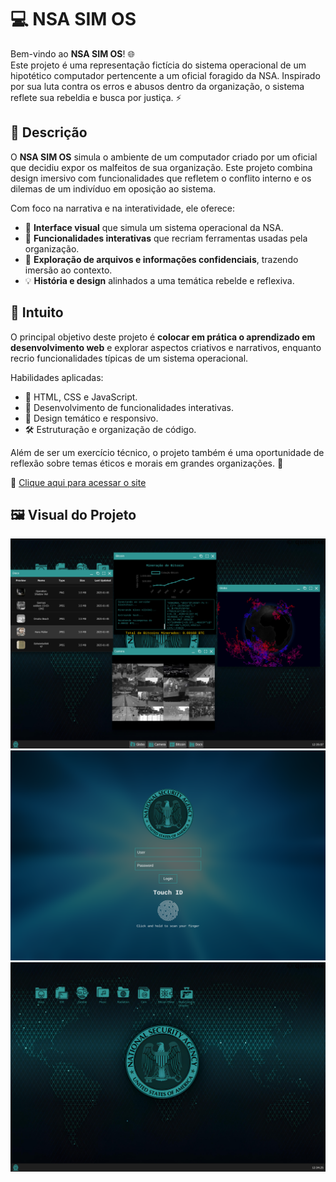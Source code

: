 # 💻 NSA SIM OS

Bem-vindo ao **NSA SIM OS**! 🌐  
Este projeto é uma representação fictícia do sistema operacional de um hipotético computador pertencente a um oficial foragido da NSA. Inspirado por sua luta contra os erros e abusos dentro da organização, o sistema reflete sua rebeldia e busca por justiça. ⚡

## 📝 Descrição

O **NSA SIM OS** simula o ambiente de um computador criado por um oficial que decidiu expor os malfeitos de sua organização. Este projeto combina design imersivo com funcionalidades que refletem o conflito interno e os dilemas de um indivíduo em oposição ao sistema.  

Com foco na narrativa e na interatividade, ele oferece:

- 🎨 **Interface visual** que simula um sistema operacional da NSA.  
- 🔗 **Funcionalidades interativas** que recriam ferramentas usadas pela organização.  
- 📂 **Exploração de arquivos e informações confidenciais**, trazendo imersão ao contexto.  
- 💡 **História e design** alinhados a uma temática rebelde e reflexiva.  

## 🎯 Intuito

O principal objetivo deste projeto é **colocar em prática o aprendizado em desenvolvimento web** e explorar aspectos criativos e narrativos, enquanto recrio funcionalidades típicas de um sistema operacional.  

Habilidades aplicadas:  
- 📄 HTML, CSS e JavaScript.  
- 🚀 Desenvolvimento de funcionalidades interativas.  
- 🎨 Design temático e responsivo.  
- 🛠️ Estruturação e organização de código.  

Além de ser um exercício técnico, o projeto também é uma oportunidade de reflexão sobre temas éticos e morais em grandes organizações. 🧠

🔗 [Clique aqui para acessar o site](https://nsa-simulator-os.netlify.app)

## 🖼️ Visual do Projeto

![NSA SIM OS Screenshot](/docs/assets/icons/openApps.png)
![NSA SIM OS Screenshot](/docs/assets/icons/lock.png)
![NSA SIM OS Screenshot](/docs/assets/icons/home.png)

